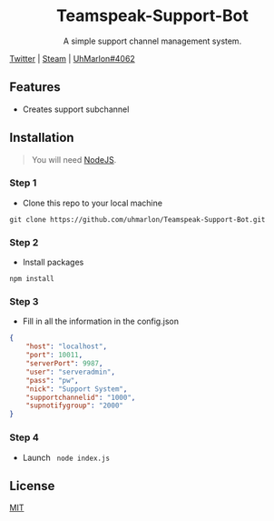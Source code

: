 <div align="center">

# Teamspeak-Support-Bot

A simple support channel management system.

</div>

[Twitter](https://twitter.com/1UhMarlon) |
[Steam](https://steamcommunity.com/profiles/76561198162177248) |
[UhMarlon#4062](https://discord.gg/kFEyQAt)

## Features

- Creates support subchannel

## Installation

> You will need <a href="https://nodejs.org/en/">NodeJS</a>.
### Step 1
- Clone this repo to your local machine
```
git clone https://github.com/uhmarlon/Teamspeak-Support-Bot.git
```
### Step 2
- Install packages
```
npm install
```
### Step 3
- Fill in all the information in the config.json
```json
{
    "host": "localhost",
    "port": 10011,
    "serverPort": 9987,
    "user": "serveradmin",
    "pass": "pw",
    "nick": "Support System",
    "supportchannelid": "1000",
    "supnotifygroup": "2000"
}
```
### Step 4
- Launch ``` node index.js```

## License

[MIT](https://github.com/uhmarlon/FiveM-Teamspeak-Banner/blob/master/LICENSE)
